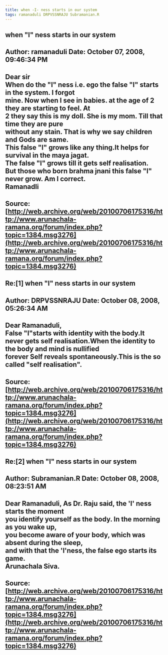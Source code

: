 ```yaml
--- 
title: when -I- ness starts in our system   
tags: ramanaduli DRPVSSNRAJU Subramanian.R  
---  
```

## when "I" ness starts in our system  
Author: ramanaduli          Date: October 07, 2008, 09:46:34 PM  
---  
Dear sir   
When do the "I" ness i.e. ego the false "I" starts in the system. I forgot  
mine. Now when I see in babies. at the age of 2 they are starting to feel. At  
2 they say this is my doll. She is my mom. Till that time they are pure  
without any stain. That is why we say children and Gods are same.   
This false "I" grows like any thing.It helps for survival in the maya jagat.  
The false "I" grows till it gets self realisation.   
But those who born brahma jnani this false "I" never grow. Am I correct.   
Ramanadli
 ---  
Source:[http://web.archive.org/web/20100706175316/http://www.arunachala-ramana.org/forum/index.php?topic=1384.msg3276](http://web.archive.org/web/20100706175316/http://www.arunachala-ramana.org/forum/index.php?topic=1384.msg3276)   
---  

## Re:[1] when "I" ness starts in our system  
Author: DRPVSSNRAJU         Date: October 08, 2008, 05:26:34 AM  
---  
Dear Ramanaduli,   
 False "I"starts with identity with the body.It never gets self realisation.When the identity to the body and mind is nullified   
forever Self reveals spontaneously.This is the so called "self realisation".
 ---  
Source:[http://web.archive.org/web/20100706175316/http://www.arunachala-ramana.org/forum/index.php?topic=1384.msg3276](http://web.archive.org/web/20100706175316/http://www.arunachala-ramana.org/forum/index.php?topic=1384.msg3276)   
---  

## Re:[2] when "I" ness starts in our system  
Author: Subramanian.R       Date: October 08, 2008, 08:23:51 AM  
---  
Dear Ramanaduli, As Dr. Raju said, the 'I' ness starts the moment   
you identify yourself as the body. In the morning as you wake up,   
you become aware of your body, which was absent during the sleep,   
and with that the 'I'ness, the false ego starts its game.   
Arunachala Siva.
 ---  
Source:[http://web.archive.org/web/20100706175316/http://www.arunachala-ramana.org/forum/index.php?topic=1384.msg3276](http://web.archive.org/web/20100706175316/http://www.arunachala-ramana.org/forum/index.php?topic=1384.msg3276)   
---  

